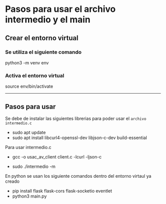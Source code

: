 # Pasos para usar el archivo intermedio y el main

## Crear el entorno virtual

### Se utiliza el siguiente comando

python3 -m venv env

### Activa el entorno virtual

source env/bin/activate

---

## Pasos para usar

Se debe de instalar las siguientes librerias para poder usar el `archivo intermedio.c`

- sudo apt update
- sudo apt install libcurl4-openssl-dev libjson-c-dev build-essential

Para usar intermedio.c

- gcc -o usac_av_client client.c -lcurl -ljson-c

- sudo ./intermedio -m

En python se usan los siguiente comandos dentro del entorno virtaul ya creado

- pip install flask flask-cors flask-socketio eventlet
- python3 main.py
